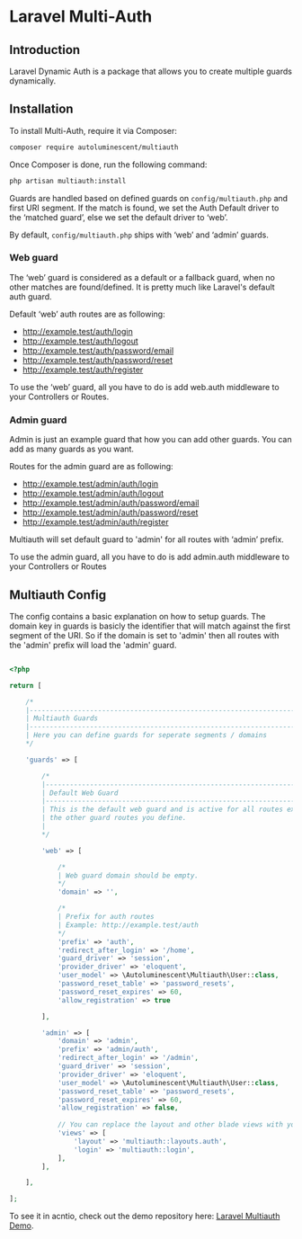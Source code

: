 # Laravel Multi-Auth

## Introduction

Laravel Dynamic Auth is a package that allows you to create multiple guards dynamically.

## Installation

To install Multi-Auth, require it via Composer:

```sh
composer require autoluminescent/multiauth
```

Once Composer is done, run the following command:

```sh
php artisan multiauth:install
```

Guards are handled based on defined guards on  `config/multiauth.php` and first URI segment.
If the match is found, we set the Auth Default driver to the ‘matched guard’, else we set the default driver to ‘web’.


By default, `config/multiauth.php` ships with ‘web’ and ‘admin’ guards.


### Web guard

The ‘web’ guard is considered as a default or a fallback guard, when no other matches are found/defined.
It is pretty much like Laravel's default auth guard.

Default ‘web’ auth routes are as following:

- http://example.test/auth/login
- http://example.test/auth/logout
- http://example.test/auth/password/email
- http://example.test/auth/password/reset
- http://example.test/auth/register


To use the ‘web’ guard, all you have to do is add web.auth middleware to your Controllers or Routes.

### Admin guard
Admin is just an example guard that how you can add other guards.
You can add as many guards as you want.

Routes for the admin guard are as following:

- http://example.test/admin/auth/login
- http://example.test/admin/auth/logout
- http://example.test/admin/auth/password/email
- http://example.test/admin/auth/password/reset
- http://example.test/admin/auth/register


Multiauth will set default guard  to 'admin' for all routes with ‘admin’ prefix.

To use the admin guard, all you have to do is add admin.auth middleware to your Controllers or Routes

## Multiauth Config

The config contains a basic explanation on how to setup guards. The domain key in guards is basicly the identifier that will match against the first segment of the URI.
So if the domain is set to 'admin' then all routes with the 'admin' prefix will load the 'admin' guard.

```php

<?php

return [

    /*
    |--------------------------------------------------------------------------
    | Multiauth Guards
    |--------------------------------------------------------------------------
    | Here you can define guards for seperate segments / domains
    */

    'guards' => [

        /*
        |--------------------------------------------------------------------------
        | Default Web Guard
        |--------------------------------------------------------------------------
        | This is the default web guard and is active for all routes except for
        | the other guard routes you define.
        |
        */

        'web' => [

            /*
            | Web guard domain should be empty.
            */
            'domain' => '',

            /*
            | Prefix for auth routes
            | Example: http://example.test/auth
            */
            'prefix' => 'auth',
            'redirect_after_login' => '/home',
            'guard_driver' => 'session',
            'provider_driver' => 'eloquent',
            'user_model' => \Autoluminescent\Multiauth\User::class,
            'password_reset_table' => 'password_resets',
            'password_reset_expires' => 60,
            'allow_registration' => true

        ],

        'admin' => [
            'domain' => 'admin',
            'prefix' => 'admin/auth',
            'redirect_after_login' => '/admin',
            'guard_driver' => 'session',
            'provider_driver' => 'eloquent',
            'user_model' => \Autoluminescent\Multiauth\User::class,
            'password_reset_table' => 'password_resets',
            'password_reset_expires' => 60,
            'allow_registration' => false,
            
            // You can replace the layout and other blade views with your custom views.
            'views' => [
				'layout' => 'multiauth::layouts.auth',
				'login' => 'multiauth::login',
			],
        ],

    ],

];


```


To see it in acntio, check out the demo repository here: [Laravel Multiauth Demo](https://github.com/bardh7/multiauth).


